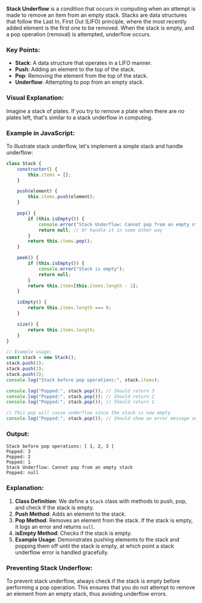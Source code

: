 **Stack Underflow** is a condition that occurs in computing when an attempt is made to remove an item from an empty stack. Stacks are data structures that follow the Last In, First Out (LIFO) principle, where the most recently added element is the first one to be removed. When the stack is empty, and a pop operation (removal) is attempted, underflow occurs.

### Key Points:
- **Stack**: A data structure that operates in a LIFO manner.
- **Push**: Adding an element to the top of the stack.
- **Pop**: Removing the element from the top of the stack.
- **Underflow**: Attempting to pop from an empty stack.

### Visual Explanation:

Imagine a stack of plates. If you try to remove a plate when there are no plates left, that's similar to a stack underflow in computing.

### Example in JavaScript:

To illustrate stack underflow, let's implement a simple stack and handle underflow:

```javascript
class Stack {
    constructor() {
        this.items = [];
    }

    push(element) {
        this.items.push(element);
    }

    pop() {
        if (this.isEmpty()) {
            console.error("Stack Underflow: Cannot pop from an empty stack");
            return null; // Or handle it in some other way
        }
        return this.items.pop();
    }

    peek() {
        if (this.isEmpty()) {
            console.error("Stack is empty");
            return null;
        }
        return this.items[this.items.length - 1];
    }

    isEmpty() {
        return this.items.length === 0;
    }

    size() {
        return this.items.length;
    }
}

// Example usage:
const stack = new Stack();
stack.push(1);
stack.push(2);
stack.push(3);
console.log("Stack before pop operations:", stack.items);

console.log("Popped:", stack.pop()); // Should return 3
console.log("Popped:", stack.pop()); // Should return 2
console.log("Popped:", stack.pop()); // Should return 1

// This pop will cause underflow since the stack is now empty
console.log("Popped:", stack.pop()); // Should show an error message and return null
```

### Output:

```text
Stack before pop operations: [ 1, 2, 3 ]
Popped: 3
Popped: 2
Popped: 1
Stack Underflow: Cannot pop from an empty stack
Popped: null
```

### Explanation:

1. **Class Definition**: We define a `Stack` class with methods to push, pop, and check if the stack is empty.
2. **Push Method**: Adds an element to the stack.
3. **Pop Method**: Removes an element from the stack. If the stack is empty, it logs an error and returns `null`.
4. **isEmpty Method**: Checks if the stack is empty.
5. **Example Usage**: Demonstrates pushing elements to the stack and popping them off until the stack is empty, at which point a stack underflow error is handled gracefully.

### Preventing Stack Underflow:

To prevent stack underflow, always check if the stack is empty before performing a pop operation. This ensures that you do not attempt to remove an element from an empty stack, thus avoiding underflow errors.

